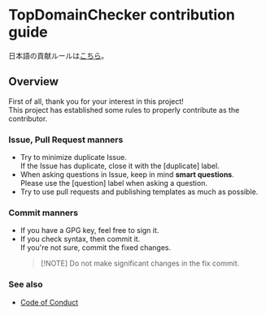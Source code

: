 # TopDomainChecker contribution guide

日本語の貢献ルールは[こちら](CONTRIBUTING-ja.md)。

## Overview

First of all, thank you for your interest in this project!  
This project has established some rules to properly contribute as the contributor.

### Issue, Pull Request manners

- Try to minimize duplicate Issue.  
  If the Issue has duplicate, close it with the \[duplicate\] label.
- When asking questions in Issue, keep in mind **smart questions**.  
  Please use the \[question\] label when asking a question.
- Try to use pull requests and publishing templates as much as possible.

### Commit manners

- If you have a GPG key, feel free to sign it.
- If you check syntax, then commit it.  
  If you're not sure, commit the fixed changes.
  > [!NOTE] Do not make significant changes in the fix commit.

### See also

- [Code of Conduct](CODE-OF-CONDUCT.md)
